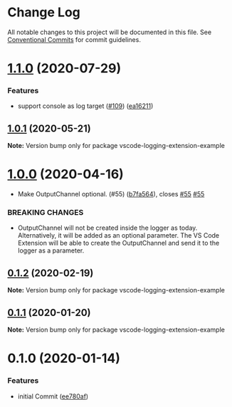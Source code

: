# Change Log

All notable changes to this project will be documented in this file.
See [Conventional Commits](https://conventionalcommits.org) for commit guidelines.

# [1.1.0](https://github.com/SAP/vscode-logging/compare/vscode-logging-extension-example@1.0.1...vscode-logging-extension-example@1.1.0) (2020-07-29)

### Features

- support console as log target ([#109](https://github.com/SAP/vscode-logging/issues/109)) ([ea16211](https://github.com/SAP/vscode-logging/commit/ea16211a5e2fbcdc86f4e96c8c60eaaf440d2431))

## [1.0.1](https://github.com/SAP/vscode-logging/compare/vscode-logging-extension-example@1.0.0...vscode-logging-extension-example@1.0.1) (2020-05-21)

**Note:** Version bump only for package vscode-logging-extension-example

# [1.0.0](https://github.com/SAP/vscode-logging/compare/vscode-logging-extension-example@0.1.2...vscode-logging-extension-example@1.0.0) (2020-04-16)

- Make OutputChannel optional. (#55) ([b7fa564](https://github.com/SAP/vscode-logging/commit/b7fa56436693df9787f8ea720559beb3b0566612)), closes [#55](https://github.com/SAP/vscode-logging/issues/55) [#55](https://github.com/SAP/vscode-logging/issues/55)

### BREAKING CHANGES

- OutputChannel will not be created inside the logger as today. Alternatively, it
  will be added as an optional parameter. The VS Code Extension will be able to create the
  OutputChannel and send it to the logger as a parameter.

## [0.1.2](https://github.com/SAP/vscode-logging/compare/vscode-logging-extension-example@0.1.1...vscode-logging-extension-example@0.1.2) (2020-02-19)

**Note:** Version bump only for package vscode-logging-extension-example

## [0.1.1](https://github.com/SAP/vscode-logging/compare/vscode-logging-extension-example@0.1.0...vscode-logging-extension-example@0.1.1) (2020-01-20)

**Note:** Version bump only for package vscode-logging-extension-example

# 0.1.0 (2020-01-14)

### Features

- initial Commit ([ee780af](https://github.com/SAP/vscode-logging/commit/ee780afa90dc17cfac91a28cb2921728c1cc4489))
